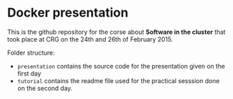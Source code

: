 # Docker presentation

This is the github repository for the corse about **Software in the cluster** that took place at CRG on the 24th and 26th of February 2015.

Folder structure:
- ``presentation`` contains the source code for the presentation given on the first day
- ``tutorial`` contains the readme file used for the practical sesssion done on the second day.
